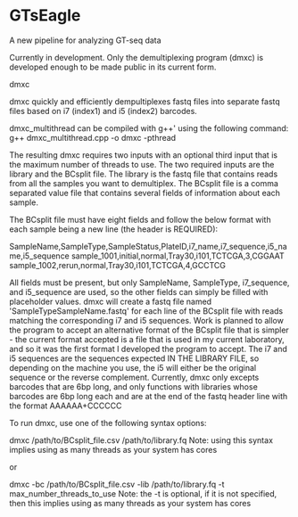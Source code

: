 # GTsEagle
A new pipeline for analyzing GT-seq data

Currently in development. Only the demultiplexing program (dmxc) is developed enough to be made public in its current form.

dmxc

dmxc quickly and efficiently dempultiplexes fastq files into separate fastq files based on i7 (index1) and i5 (index2) barcodes.

dmxc_multithread can be compiled with g++' using the following command:
g++ dmxc_multithread.cpp -o dmxc -pthread

The resulting dmxc requires two inputs with an optional third input that is the maximum number of threads to use. The two required inputs are the library and the BCsplit file. The library is the fastq file that contains reads from all the samples you want to demultiplex. The BCsplit file is a comma separated value file that contains several fields of information about each sample.

The BCsplit file must have eight fields and follow the below format with each sample being a new line (the header is REQUIRED):

SampleName,SampleType,SampleStatus,PlateID,i7_name,i7_sequence,i5_name,i5_sequence
sample_1001,initial,normal,Tray30,i101,TCTCGA,3,CGGAAT
sample_1002,rerun,normal,Tray30,i101,TCTCGA,4,GCCTCG

All fields must be present, but only SampleName, SampleType, i7_sequence, and i5_sequence are used, so the other fields can simply be filled with placeholder values. dmxc will create a fastq file named 'SampleTypeSampleName.fastq' for each  line of the BCsplit file with reads matching the corresponding i7 and i5 sequences. Work is planned to allow the program to accept an alternative format of the BCsplit file that is simpler - the current format accepted is a file that is used in my current laboratory, and so it was the first format I developed the program to accept. The i7 and i5 sequences are the sequences expected IN THE LIBRARY FILE, so depending on the machine you use, the i5 will either be the original sequence or the reverse complement. Currently, dmxc only excepts barcodes that are 6bp long, and only functions with libraries whose barcodes are 6bp long each and are at the end of the fastq header line with the format AAAAAA+CCCCCC


To run dmxc, use one of the following syntax options:

dmxc /path/to/BCsplit_file.csv /path/to/library.fq
  Note: using this syntax implies using as many threads as your system has cores
  
or

dmxc -bc /path/to/BCsplit_file.csv -lib /path/to/library.fq -t max_number_threads_to_use
  Note: the -t is optional, if it is not specified, then this implies using as many threads as your system has cores
  
